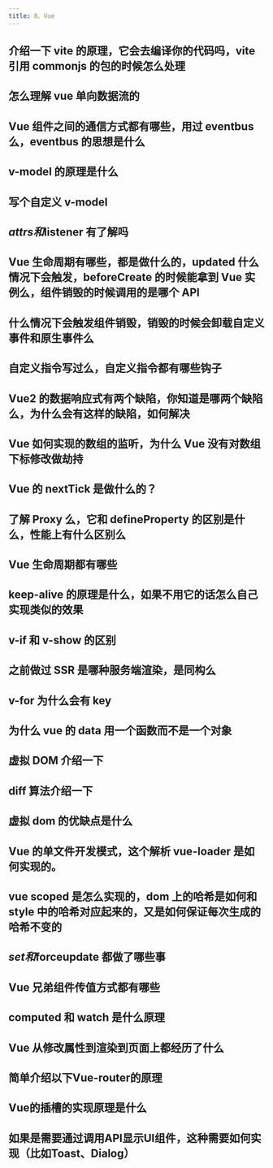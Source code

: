 ```yaml
---
title: 8、Vue
---
```


## 介绍一下 vite 的原理，它会去编译你的代码吗，vite 引用 commonjs 的包的时候怎么处理

## 怎么理解 vue 单向数据流的

## Vue 组件之间的通信方式都有哪些，用过 eventbus 么，eventbus 的思想是什么

## v-model 的原理是什么

## 写个自定义 v-model

## $attrs和$listener 有了解吗

## Vue 生命周期有哪些，都是做什么的，updated 什么情况下会触发，beforeCreate 的时候能拿到 Vue 实例么，组件销毁的时候调用的是哪个 API

## 什么情况下会触发组件销毁，销毁的时候会卸载自定义事件和原生事件么

## 自定义指令写过么，自定义指令都有哪些钩子

## Vue2 的数据响应式有两个缺陷，你知道是哪两个缺陷么，为什么会有这样的缺陷，如何解决

## Vue 如何实现的数组的监听，为什么 Vue 没有对数组下标修改做劫持

## Vue 的 nextTick 是做什么的？

## 了解 Proxy 么，它和 defineProperty 的区别是什么，性能上有什么区别么

## Vue 生命周期都有哪些

## keep-alive 的原理是什么，如果不用它的话怎么自己实现类似的效果

## v-if 和 v-show 的区别

## 之前做过 SSR 是哪种服务端渲染，是同构么

## v-for 为什么会有 key

## 为什么 vue 的 data 用一个函数而不是一个对象

## 虚拟 DOM 介绍一下

## diff 算法介绍一下

## 虚拟 dom 的优缺点是什么

## Vue 的单文件开发模式，这个解析 vue-loader 是如何实现的。

## vue scoped 是怎么实现的，dom 上的哈希是如何和 style 中的哈希对应起来的，又是如何保证每次生成的哈希不变的

## $set和$forceupdate 都做了哪些事

## Vue 兄弟组件传值方式都有哪些

## computed 和 watch 是什么原理

## Vue 从修改属性到渲染到页面上都经历了什么

## 简单介绍以下Vue-router的原理

## Vue的插槽的实现原理是什么

## 如果是需要通过调用API显示UI组件，这种需要如何实现（比如Toast、Dialog）
